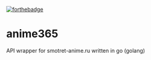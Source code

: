 [![forthebadge](http://forthebadge.com/images/badges/made-with-crayons.svg)](http://forthebadge.com)
# anime365
API wrapper for smotret-anime.ru written in go (golang)
